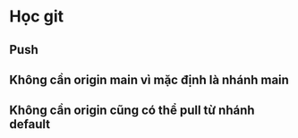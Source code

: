 # Học git
## Push

## Không cần origin main vì mặc định là nhánh main

## Không cần origin cũng có thể pull từ nhánh default
